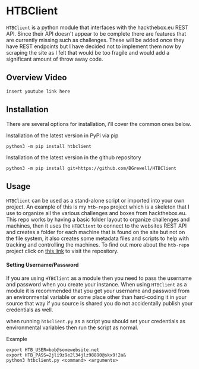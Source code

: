 # HTBClient
`HTBClient` is a python module that interfaces with the hackthebox.eu REST API. Since their API doesn't appear to be 
complete there are features that are currently missing such as challenges. These will be added once they have REST
endpoints but I have decided not to implement them now by scraping the site as I felt that would be too fragile and
would add a significant amount of throw away code.

## Overview Video

`insert youtube link here`

## Installation
There are several options for installation, i'll cover the common ones below. 

Installation of the latest version in PyPi via pip
```
python3 -m pip install htbclient
```

Installation of the latest version in the github repository
```
python3 -m pip install git+https://github.com/BGrewell/HTBClient
```

## Usage
`HTBClient` can be used as a stand-alone script or imported into your own project. An example of this is my `htb-repo` 
project which is a skeleton that I use to organize all the various challenges and boxes from hackthebox.eu. This repo 
works by having a basic folder layout to organize challenges and machines, then it uses the `HTBClient` to connect to 
the websites REST API and creates a folder for each machine that is found on the site but not on the file system, it 
also creates some metadata files and scripts to help with tracking and controlling the machines. To find out more about 
the `htb-repo` project click on [this link](https://github.com/BGrewell/htb-repo) to visit the repository.

#### Setting Username/Password
If you are using `HTBClient` as a module then you need to pass the username and password when you
create your instance. When using `HTBClient` as a module it is recommended that you get your username
and password from an environmental variable or some place other than hard-coding it in your source
that way if you source is shared you do not accidentally publish your credentials as well.

when running `htbclient.py` as a script you should set your credentials as environmental variables then
run the script as normal. 

Example
```
export HTB_USER=bob@somewebsite.net
export HTB_PASS=2jli9z9e2l34jlz98890@skx9!2a&
python3 htbclient.py <command> <arguments>
```

